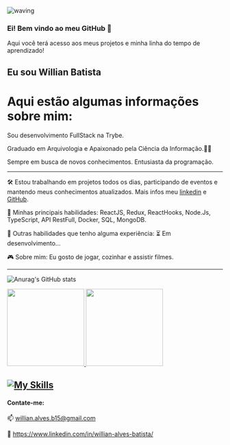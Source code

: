 ![waving](https://capsule-render.vercel.app/api?type=waving&height=200&text=WillianBatista%20&fontAlignY=40&color=gradient)
### Ei! Bem vindo ao meu GitHub 👋
Aqui você terá acesso aos meus projetos e minha linha do tempo de aprendizado!

## Eu sou Willian Batista

# Aqui estão algumas informações sobre mim:
Sou desenvolvimento FullStack na Trybe.

Graduado em Arquivologia e Apaixonado pela Ciência da Informação.👨‍💻

Sempre em busca de novos conhecimentos. Entusiasta da programação.

-----   
🛠️ Estou trabalhando em projetos todos os dias, participando de eventos e mantendo meus conhecimentos atualizados. Mais infos meu [linkedin](https://www.linkedin.com/in/willian-alves-batista/) e [GitHub](https://github.com/willianbatist?tab=repositories).

🤖 Minhas principais habilidades: ReactJS, Redux, ReactHooks, Node.Js, TypeScript, API RestFull, Docker, SQL, MongoDB.

:wrench:  Outras habilidades que tenho alguma experiência: ⏳ Em desenvolvimento...

:video_game:  Sobre mim:  Eu gosto de jogar, cozinhar e assistir filmes.

-----

![Anurag's GitHub stats](https://github-readme-stats-will-willianbatist.vercel.app/api?username=anuraghazra&hide=contribs,prs)

<div>
  <a href="https://github.com/willianbatist">
  <img height="180em" src="https://github-readme-stats-will-willianbatist.vercel.app/api?username=willianbatist&theme=algolia" />
  <img height="180em" src="https://github-readme-stats-will-willianbatist.vercel.app/?username=willianbatist&layout=compact&theme=algolia" />
</div>

  
[![My Skills](https://skillicons.dev/icons?i=js,ts,html,css,react,redux,nodejs,express,mysql,mongodb,supabase,docker,heroku,git,github,jest,bash)](https://skillicons.dev)
------
  
#### Contate-me:
  
  :mailbox: willian.alves.b15@gmail.com
  
  :briefcase: https://www.linkedin.com/in/willian-alves-batista/
